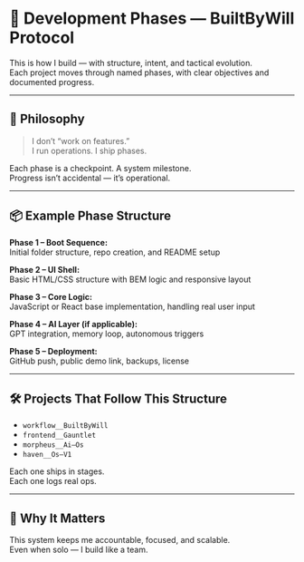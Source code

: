 # 📜 Development Phases — BuiltByWill Protocol

This is how I build — with structure, intent, and tactical evolution.  
Each project moves through named phases, with clear objectives and documented progress.

---

## 🧠 Philosophy

> I don’t “work on features.”  
> I run operations. I ship phases.

Each phase is a checkpoint. A system milestone.  
Progress isn’t accidental — it’s operational.

---

## 📦 Example Phase Structure

**Phase 1 – Boot Sequence:**  
Initial folder structure, repo creation, and README setup

**Phase 2 – UI Shell:**  
Basic HTML/CSS structure with BEM logic and responsive layout

**Phase 3 – Core Logic:**  
JavaScript or React base implementation, handling real user input

**Phase 4 – AI Layer (if applicable):**  
GPT integration, memory loop, autonomous triggers

**Phase 5 – Deployment:**  
GitHub push, public demo link, backups, license

---

## 🛠 Projects That Follow This Structure

- `workflow__BuiltByWill`
- `frontend__Gauntlet`
- `morpheus__Ai—Os`
- `haven__Os—V1`

Each one ships in stages.  
Each one logs real ops.

---

## 🧭 Why It Matters

This system keeps me accountable, focused, and scalable.  
Even when solo — I build like a team.

